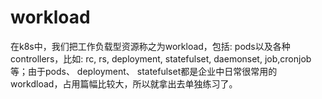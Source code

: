 # workload
在k8s中，我们把工作负载型资源称之为workload，包括: pods以及各种controllers，比如: rc, rs, deployment, statefulset, daemonset, job,cronjob 等；由于pods、 deployment、 statefulset都是企业中日常很常用的 workdload，占用篇幅比较大，所以就拿出去单独练习了。
